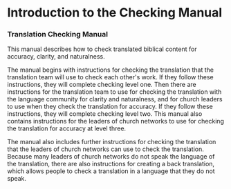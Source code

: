 # Introduction to the Checking Manual #

### Translation Checking Manual

This manual describes how to check translated biblical content for accuracy, clarity, and naturalness.


The manual begins with instructions for checking the translation that the translation team will use to check each other's work. If they follow these instructions, they will complete checking level one. Then there are instructions for the translation team to use for checking the translation with the language community for clarity and naturalness, and for church leaders to use when they check the translation for accuracy. If they follow these instructions, they will complete checking level two. This manual also contains instructions for the leaders of church networks to use for checking the translation for accuracy at level three.


The manual also includes further instructions for checking the translation that the leaders of church networks can use to check the translation. Because many leaders of church networks do not speak the language of the translation, there are also instructions for creating a back translation, which allows people to check a translation in a language that they do not speak.